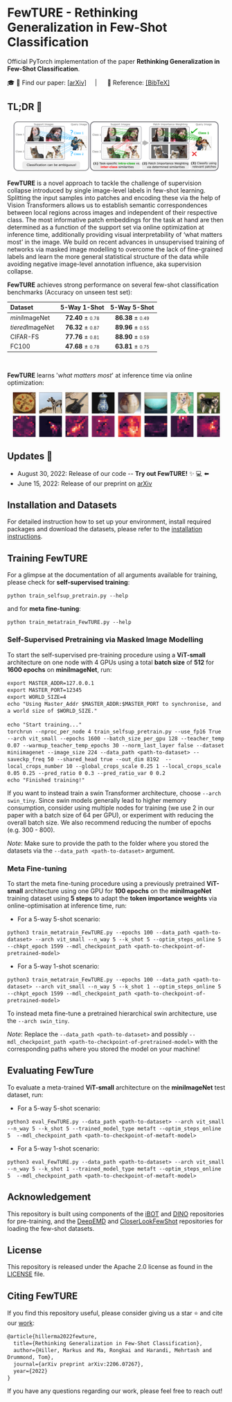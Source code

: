 # FewTURE - Rethinking Generalization in Few-Shot Classification
Official PyTorch implementation of the paper **Rethinking Generalization in Few-Shot Classification**.

:mortar_board: :page_facing_up: Find our paper: [[arXiv]](https://arxiv.org/abs/2206.07267) &nbsp;&nbsp;&nbsp;&nbsp;| &nbsp;&nbsp;&nbsp;&nbsp; 
:bookmark: Reference: [[BibTeX]](https://github.com/mrkshllr/FewTURE#citing-fewture)

## TL;DR :eyes:
<div align="center">
  <img width="95%" alt="FewTure concept" src=".github/concept.png">
</div>

**FewTURE** is a novel approach to tackle the challenge of supervision collapse introduced by single image-level labels 
in few-shot learning. Splitting the input samples into patches and
encoding these via the help of Vision Transformers allows us to establish semantic
correspondences between local regions across images and independent of their
respective class. The most informative patch embeddings for the task at hand are
then determined as a function of the support set via online optimization at inference
time, additionally providing visual interpretability of ‘what matters most’ in the
image. We build on recent advances in unsupervised training of networks via
masked image modelling to overcome the lack of fine-grained labels and learn the
more general statistical structure of the data while avoiding negative image-level
annotation influence, aka supervision collapse.

**FewTURE** achieves strong performance on several few-shot classification benchmarks (Accuracy on unseen test set):


|  Dataset  |         5-Way 1-Shot          |   5-Way 5-Shot   |   
|:--------|:-----------------------------:|:----------------:|
| <i>mini</i>ImageNet | **72.40** ± <font size=1>0.78 | **86.38** ± <font size=1>0.49 |
|  <i>tiered</i>ImageNet  |       **76.32** ± <font size=1>0.87        | **89.96** ± <font size=1>0.55 | 
| CIFAR-FS |       **77.76** ± <font size=1>0.81        | **88.90** ± <font size=1>0.59 | 
| FC100 |       **47.68** ± <font size=1>0.78        | **63.81** ± <font size=1>0.75 |

<br>

**FewTURE** learns '<i>what matters most</i>' at inference time via online optimization:
<div align="center">
    <img width="95%" alt="Importance weights 5shot" src=".github/token_weights_5shot.png">
</div>



## Updates :tada:
- August 30, 2022: Release of our code -- **Try out FewTURE!**  :sparkles: :computer: :arrow_left:
- June 15, 2022: Release of our preprint on [arXiv](https://arxiv.org/abs/2206.07267)

## Installation and Datasets
For detailed instruction how to set up your environment, install required packages and download the datasets, please refer to the [installation instructions](https://github.com/mrkshllr/FewTURE/blob/main/INSTALL.md).

## Training FewTURE
For a glimpse at the documentation of all arguments available for training, please check for **self-supervised training**:
```
python train_selfsup_pretrain.py --help
```
and for **meta fine-tuning**:
```
python train_metatrain_FewTURE.py --help
```


### Self-Supervised Pretraining via Masked Image Modelling
To start the self-supervised pre-training procedure using a **ViT-small** architecture on one node with 4 GPUs using a total **batch size** of **512** for **1600 epochs** on **miniImageNet**, run:
```
export MASTER_ADDR=127.0.0.1
export MASTER_PORT=12345
export WORLD_SIZE=4
echo "Using Master_Addr $MASTER_ADDR:$MASTER_PORT to synchronise, and a world size of $WORLD_SIZE."

echo "Start training..."
torchrun --nproc_per_node 4 train_selfsup_pretrain.py --use_fp16 True --arch vit_small --epochs 1600 --batch_size_per_gpu 128 --teacher_temp 0.07 --warmup_teacher_temp_epochs 30 --norm_last_layer false --dataset miniimagenet --image_size 224 --data_path <path-to-dataset> --saveckp_freq 50 --shared_head true --out_dim 8192  --local_crops_number 10 --global_crops_scale 0.25 1 --local_crops_scale 0.05 0.25 --pred_ratio 0 0.3 --pred_ratio_var 0 0.2
echo "Finished training!"
```
If you want to instead train a swin Transformer architecture, choose `--arch swin_tiny`. 
Since swin models generally lead to higher memory consumption, consider using multiple nodes 
for training (we use 2 in our paper with a batch size of 64 per GPU), or experiment with reducing the overall batch size. We also recommend reducing the number of epochs (e.g. 300 - 800).


_Note_: Make sure to provide the path to the folder where you stored the datasets via the `--data_path <path-to-dataset>` argument.

### Meta Fine-tuning 
To start the meta fine-tuning procedure using a previously pretrained **ViT-small** architecture using 
one GPU for **100 epochs** on the **miniImageNet** training dataset using **5 steps** to adapt the **token importance weights** via online-optimisation at inference time, run:
- For a 5-way 5-shot scenario:
```
python3 train_metatrain_FewTURE.py --epochs 100 --data_path <path-to-dataset> --arch vit_small --n_way 5 --k_shot 5 --optim_steps_online 5  --chkpt_epoch 1599 --mdl_checkpoint_path <path-to-checkpoint-of-pretrained-model>
```
- For a 5-way 1-shot scenario:
```
python3 train_metatrain_FewTURE.py --epochs 100 --data_path <path-to-dataset> --arch vit_small --n_way 5 --k_shot 1 --optim_steps_online 5  --chkpt_epoch 1599 --mdl_checkpoint_path <path-to-checkpoint-of-pretrained-model>
```
To instead meta fine-tune a pretrained hierarchical swin architecture, use the `--arch swin_tiny`. 

_Note_: Replace the `--data_path <path-to-dataset>` and possibly `--mdl_checkpoint_path <path-to-checkpoint-of-pretrained-model>` with the corresponding paths where you stored the model on your machine! 



## Evaluating FewTure
To evaluate a meta-trained **ViT-small** architecture on the **miniImageNet** test dataset, run:
- For a 5-way 5-shot scenario:
```
python3 eval_FewTURE.py --data_path <path-to-dataset> --arch vit_small --n_way 5 --k_shot 5 --trained_model_type metaft --optim_steps_online 5  --mdl_checkpoint_path <path-to-checkpoint-of-metaft-model>
```
- For a 5-way 1-shot scenario:
```
python3 eval_FewTURE.py --data_path <path-to-dataset> --arch vit_small --n_way 5 --k_shot 1 --trained_model_type metaft --optim_steps_online 5  --mdl_checkpoint_path <path-to-checkpoint-of-metaft-model>
```


## Acknowledgement

This repository is built using components of the [iBOT](https://github.com/bytedance/ibot/) and 
[DINO](https://github.com/facebookresearch/dino) repositories for pre-training,
and the [DeepEMD](https://github.com/icoz69/DeepEMD) and 
[CloserLookFewShot](https://github.com/wyharveychen/CloserLookFewShot) repositories for loading the few-shot datasets.


## License
This repository is released under the Apache 2.0 license as found in the [LICENSE](https://github.com/mrkshllr/FewTURE/blob/main/LICENSE) file.

## Citing FewTURE
If you find this repository useful, please consider giving us a star :star: and cite our [work](https://arxiv.org/abs/2206.07267):
```
@article{hillerma2022fewture,
  title={Rethinking Generalization in Few-Shot Classification},
  author={Hiller, Markus and Ma, Rongkai and Harandi, Mehrtash and Drummond, Tom},
  journal={arXiv preprint arXiv:2206.07267},
  year={2022}
}
```
If you have any questions regarding our work, please feel free to reach out!